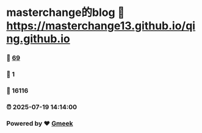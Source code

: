 # masterchange的blog :link: https://masterchange13.github.io/qing.github.io 
### :page_facing_up: [69](https://masterchange13.github.io/qing.github.io/tag.html) 
### :speech_balloon: 1 
### :hibiscus: 16116 
### :alarm_clock: 2025-07-19 14:14:00 
### Powered by :heart: [Gmeek](https://github.com/Meekdai/Gmeek)
